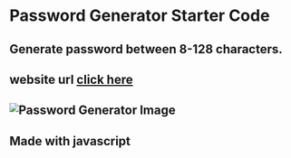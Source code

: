 # Password Generator Starter Code


## Generate password between 8-128 characters.

## website url [click here](https://dimas082711.github.io/password-generator/)

## ![Password Generator Image](https://imgur.com/a/G8fRUzS)

## Made with javascript